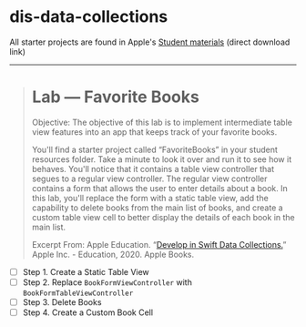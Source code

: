 
# dis-data-collections

All starter projects are found in Apple's [Student materials](https://education-static.apple.com/data-collections/xcode11/student.zip) (direct download link)

----

> # Lab — Favorite Books
>
> Objective: The objective of this lab is to implement intermediate table view features into an app that keeps track of your favorite books.
>
> You'll find a starter project called “FavoriteBooks” in your student resources folder. Take a minute to look it over and run it to see how it behaves. You'll notice that it contains a table view controller that segues to a regular view controller. The regular view controller contains a form that allows the user to enter details about a book. In this lab, you'll replace the form with a static table view, add the capability to delete books from the main list of books, and create a custom table view cell to better display the details of each book in the main list.
>
> Excerpt From: Apple Education. “[Develop in Swift Data Collections.](https://books.apple.com/ca/book/develop-in-swift-data-collections/id1511183970)” Apple Inc. - Education, 2020. Apple Books.

- [ ] Step 1. Create a Static Table View
- [ ] Step 2. Replace `BookFormViewController​` with `BookFormTableViewController`
- [ ] Step 3. Delete Books
- [ ] Step 4. Create a Custom Book Cell
